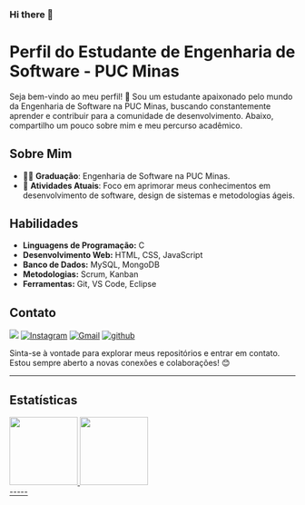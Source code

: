 ### Hi there 👋

<!--
**rafaelmelomansur/rafaelmelomansur** is a ✨ _special_ ✨ repository because its `README.md` (this file) appears on your GitHub profile.

Here are some ideas to get you started:

- 🔭 I’m currently working on ...
- 🌱 I’m currently learning ...
- 👯 I’m looking to collaborate on ...
- 🤔 I’m looking for help with ...
- 💬 Ask me about ...
- 📫 How to reach me: ...
- 😄 Pronouns: ...
- ⚡ Fun fact: ...
-->
# Perfil do Estudante de Engenharia de Software - PUC Minas

Seja bem-vindo ao meu perfil! 👋 Sou um estudante apaixonado pelo mundo da Engenharia de Software na PUC Minas, buscando constantemente aprender e contribuir para a comunidade de desenvolvimento. Abaixo, compartilho um pouco sobre mim e meu percurso acadêmico.

## Sobre Mim

- 👨‍🎓 **Graduação**: Engenharia de Software na PUC Minas.
- 🌱 **Atividades Atuais**: Foco em aprimorar meus conhecimentos em desenvolvimento de software, design de sistemas e metodologias ágeis.
  
## Habilidades

- **Linguagens de Programação:** C
- **Desenvolvimento Web:** HTML, CSS, JavaScript
- **Banco de Dados:** MySQL, MongoDB
- **Metodologias:** Scrum, Kanban
- **Ferramentas:** Git, VS Code, Eclipse

## Contato

<div>
<a href="https://www.youtube.com/seu-canal-youtube-aqui" target="_blank"><img loading="lazy" src="https://img.shields.io/badge/YouTube-FF0000?style=for-the-badge&logo=youtube&logoColor=white" target="_blank"></a>
<a href="https://www.instagram.com/rafamansur_21/" target="_blank"><img alt="Instagram" src="https://img.shields.io/badge/Instagram-E4405F?style=for-the-badge&logo=instagram&logoColor=white"/></a>
<a href="mailto:rafael.mansur2166@gmail.com" target="_blank"><img alt="Gmail" src="https://img.shields.io/badge/Gmail-D14836?style=for-the-badge&logo=gmail&logoColor=white"/></a>
<a href="https://github.com/rafaelmelomansur" target="_blank"><img alt="github" src="https://img.shields.io/badge/GitHub-100000?style=for-the-badge&logo=github&logoColor=white"/></a>

</div>  

Sinta-se à vontade para explorar meus repositórios e entrar em contato. Estou sempre aberto a novas conexões e colaborações! 😊

-----
## Estatísticas

<div>
<a href="https://github.com/rafaelmelomansur">
<img loading="lazy" height="120em" src="https://github-readme-stats.vercel.app/api/top-langs/?username=rafaelmelomansur&layout=compact&langs_count=7&theme=dracula"/>
<img height="120em" src="https://github-readme-stats.vercel.app/api?username=rafaelmelomansur"/>
</div>
-----

